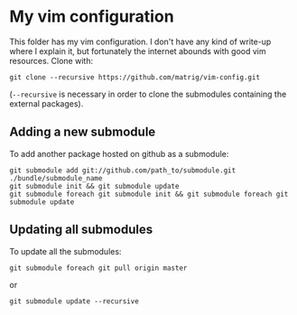 My vim configuration
====================

This folder has my vim configuration. I don't have any kind of write-up where I explain it, but fortunately the internet abounds with good vim resources.
Clone with:

    git clone --recursive https://github.com/matrig/vim-config.git

(`--recursive` is necessary in order to clone the submodules containing the external packages).

Adding a new submodule
----------------------

To add another package hosted on github as a submodule:

    git submodule add git://github.com/path_to/submodule.git ./bundle/submodule_name    
    git submodule init && git submodule update
    git submodule foreach git submodule init && git submodule foreach git submodule update
    
Updating all submodules
-----------------------

To update all the submodules:

    git submodule foreach git pull origin master
    
or

    git submodule update --recursive
